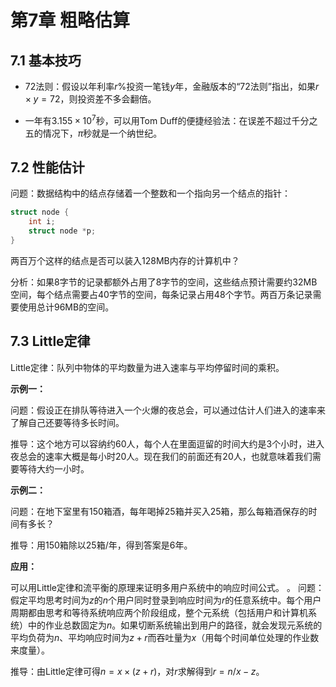 # 第7章 粗略估算

## 7.1 基本技巧

- 72法则：假设以年利率$r$%投资一笔钱$y$年，金融版本的“72法则”指出，如果$r \times y = 72$，则投资差不多会翻倍。

- 一年有$3.155 \times 10^7$秒，可以用Tom Duff的便捷经验法：在误差不超过千分之五的情况下，$\pi$秒就是一个纳世纪。

## 7.2 性能估计

问题：数据结构中的结点存储着一个整数和一个指向另一个结点的指针：
```c
struct node {
    int i;
    struct node *p;
}
```

两百万个这样的结点是否可以装入128MB内存的计算机中？

分析：如果8字节的记录都额外占用了8字节的空间，这些结点预计需要约32MB空间，每个结点需要占40字节的空间，每条记录占用48个字节。两百万条记录需要使用总计96MB的空间。

## 7.3 Little定律

Little定律：队列中物体的平均数量为进入速率与平均停留时间的乘积。

**示例一：**

问题：假设正在排队等待进入一个火爆的夜总会，可以通过估计人们进入的速率来了解自己还要等待多长时间。

推导：这个地方可以容纳约60人，每个人在里面逗留的时间大约是3个小时，进入夜总会的速率大概是每小时20人。现在我们的前面还有20人，也就意味着我们需要等待大约一小时。

**示例二：**

问题：在地下室里有150箱酒，每年喝掉25箱并买入25箱，那么每箱酒保存的时间有多长？

推导：用150箱除以25箱/年，得到答案是6年。

**应用：**

可以用Little定律和流平衡的原理来证明多用户系统中的响应时间公式。
。
问题：假定平均思考时间为$z$的$n$个用户同时登录到响应时间为$r$的任意系统中。每个用户周期都由思考和等待系统响应两个阶段组成，整个元系统（包括用户和计算机系统）中的作业总数固定为$n$。如果切断系统输出到用户的路径，就会发现元系统的平均负荷为$n$、平均响应时间为$z+r$而吞吐量为$x$（用每个时间单位处理的作业数来度量）。

推导：由Little定律可得$n = x \times (z + r)$，对$r$求解得到$r = n/x - z$。
